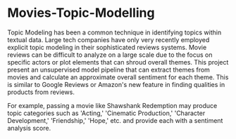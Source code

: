 # Movies-Topic-Modelling

Topic Modeling has been a common technique in identifying topics within textual data. Large tech companies have only very recently employed explicit topic modeling in their sophisticated reviews systems. Movie reviews can be difficult to analyze on a large scale due to the focus on specific actors or plot elements that can shroud overall themes. This project present an unsupervised model pipeline that can extract themes from movies and calculate an approximate overall sentiment for each theme. This is similar to Google Reviews or Amazon's new feature in finding qualities in products from reviews.

For example, passing a movie like Shawshank Redemption may produce topic categories such as 'Acting,' 'Cinematic Production,' 'Character Development,' 'Friendship,' 'Hope,' etc. and provide each with a sentiment analysis score. 
